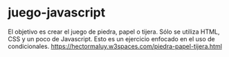 # juego-javascript
El objetivo es crear el juego de piedra, papel o tijera. Sólo se utiliza HTML, CSS y un poco de Javascript. Esto es un ejercicio enfocado en el uso de condicionales. https://hectormaluy.w3spaces.com/piedra-papel-tijera.html
